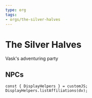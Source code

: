 ```yaml
---
type: org
tags:
- orgs/the-silver-halves
---
```


# The Silver Halves
Vask's adventuring party

## NPCs
```dataviewjs
const { DisplayHelpers } = customJS; DisplayHelpers.listAffiliations(dv);
```
